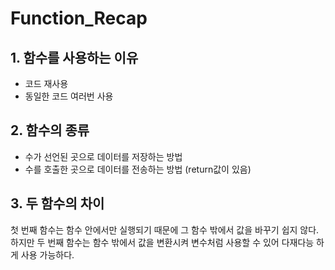 # Function_Recap

## 1. 함수를 사용하는 이유
- 코드 재사용
- 동일한 코드 여러번 사용

## 2. 함수의 종류
- 수가 선언된 곳으로 데이터를 저장하는 방법
- 수를 호출한 곳으로 데이터를 전송하는 방법 (return값이 있음)


## 3. 두 함수의 차이 

첫 번째 함수는 함수 안에서만 실행되기 때문에 그 함수 밖에서 값을 바꾸기 쉽지 않다. <br>
하지만 두 번째 함수는 함수 밖에서 값을 변환시켜 변수처럼 사용할 수 있어 다재다능 하게 사용 가능하다.
